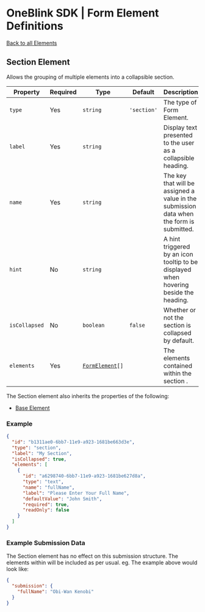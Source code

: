 # OneBlink SDK | Form Element Definitions

[Back to all Elements](./README.md)

## Section Element

Allows the grouping of multiple elements into a collapsible section.

| Property      | Required | Type                             | Default     | Description                                                                              |
| ------------- | -------- | -------------------------------- | ----------- | ---------------------------------------------------------------------------------------- |
| `type`        | Yes      | `string`                         | `'section'` | The type of Form Element.                                                                |
| `label`       | Yes      | `string`                         |             | Display text presented to the user as a collapsible heading.                             |
| `name`        | Yes      | `string`                         |             | The key that will be assigned a value in the submission data when the form is submitted. |
| `hint`        | No       | `string`                         |             | A hint triggered by an icon tooltip to be displayed when hovering beside the heading.    |
| `isCollapsed` | No       | `boolean`                        | `false`     | Whether or not the section is collapsed by default.                                      |
| `elements`    | Yes      | [`FormElement`](./README.md)`[]` |             | The elements contained within the section .                                              |

The Section element also inherits the properties of the following:

- [Base Element](./base-element.md)

### Example

```JSON
{
  "id": "b1311ae0-6bb7-11e9-a923-1681be663d3e",
  "type": "section",
  "label": "My Section",
  "isCollapsed": true,
  "elements": [
    {
      "id": "a6298740-6bb7-11e9-a923-1681be627d8a",
      "type": "text",
      "name": "fullName",
      "label": "Please Enter Your Full Name",
      "defaultValue": "John Smith",
      "required": true,
      "readOnly": false
    }
  ]
}
```

### Example Submission Data

The Section element has no effect on this submission structure. The elements within will be included as per usual.
eg. The example above would look like:

```json
{
  "submission": {
    "fullName": "Obi-Wan Kenobi"
  }
}
```
